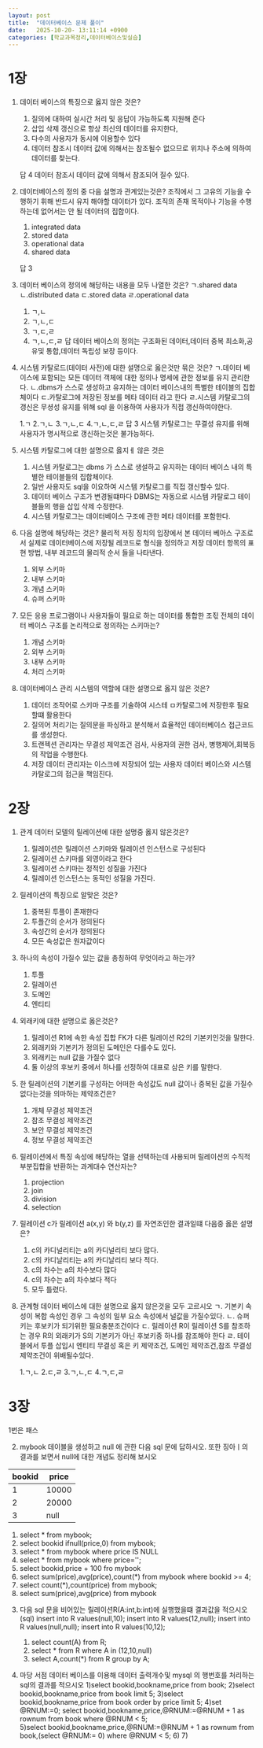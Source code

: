 ```yaml
---
layout: post
title:  "데이터베이스 문제 풀이"
date:   2025-10-20- 13:11:14 +0900
categories: [학교과목정리,데이터베이스및실습]
---
```


# 1장

1. 데이터 베이스의 특징으로 옳지 않은 것은?
    1. 질의에 대하여 실시간 처리 및 응답이 가능하도록 지원해 준다
    2. 삽입 삭제 갱신으로 항상 최신의 데이터를 유지한다,
    3. 다수의 사용자가 동시에 이용할수 있다
    4. 데이터 참조시 데이터 값에 의해서는 참조될수 없으므로 위치나 주소에 의하여 데이터를 찾는다.

    답 4 데이터 참조시 데이터 값에 의해서 참조되어 질수 있다.

2. 데이터베이스의 정의 중 다음 설명과 관계있는것은?
    조직에서 그 고유의 기능을 수행하기 휘해 반드시 유지 해야할 데이터가 있다. 조직의 존재 목적이나 기능을 수행하는데 없어서는 안 될 데이터의 집합이다.
    1. integrated data
    2. stored data
    3. operational data
    4. shared data

    답 3

3. 데이터 베이스의 정의에 해당하는 내용을 모두 나열한 것은?
    ㄱ.shared data  ㄴ.distributed data  ㄷ.stored data  ㄹ.operational data
    1. ㄱ,ㄴ
    2. ㄱ,ㄴ,ㄷ
    3. ㄱ,ㄷ,ㄹ
    4. ㄱ,ㄴ,ㄷ,ㄹ
    답 데이터 베이스의 정의는 구조화된 데이터,데이터 중복 최소화,공유및 통합,데이터 독립성 보장 등이다.

4. 시스템 카탈로드(데이터 사전)에 대한 설명으로 옳은것만 묶은 것은?
    ㄱ.데이터 베이스에 포함되는 모든 데이터 객체에 대한 정의나 명세에 관한 정보를 유지 관리한다.
    ㄴ.dbms가 스스로 생성하고 유지하는 데이터 베이스내의 특별한 테이블의 집합체이다
    ㄷ.카탈로그에 저장된 정보를 메타 데이터 라고 한다
    ㄹ.시스템 카탈로그의 갱신은 무셩성 유지를 위해 sql 을 이용하여 사용자가 직접 갱신하여야한다.
    
    1.ㄱ
    2.ㄱ,ㄴ
    3.ㄱ,ㄴ,ㄷ
    4.ㄱ,ㄴ,ㄷ,ㄹ
    답 3 시스템 카탈로그는 무결성 유지를 위해 사용자가 명시적으로 갱신하는것은 불가능하다.

5. 시스템 카탈로그에 대한 설명으로 옳지ㅔ 않은 것은
    1. 시스템 카탈로그는 dbms 가 스스로 생설하고 유지하는 데이터 베이스 내의 특별한 테이블들의 집합체이다.
    2. 일반 사용자도 sql을 이요하여 시스템 카탈로그를 직접 갱신할수 있다.
    3. 데이터 베이스 구조가 변경될떄마다 DBMS는 자동으로 시스템 카탈로그 테이블들의 행을 삽입 삭제 수정한다.
    4. 시스템 카탈로그는 데이터베이스 구조에 관한 메타 데이터를 포함한다.

6. 다음 설명에 해당하는 것은?
    물리적 저징 징치의 입장에서 본 데이터 베아스 구조로서 실제로 데이터베이스에 저장될 레코드로 형식을 정의하고 저장 데이터 항목의 표현 방법, 내부 레코드의 물리적 순서 들을 나타낸다.
    1. 외부 스키마
    2. 내부 스키마
    3. 개념 스키마
    4. 슈퍼 스키마

7. 모든 응용 프로그램이나 사용자들이 필요로 하는 데이터를 통합한 조짃 전체의 데이터 베이스 구조를 논리적으로 정의하는 스키마는?
    1. 개념 스키마
    2. 외부 스키마
    3. 내부 스키마
    4. 처리 스키마

8. 데이터베이스 관리 시스템의 역할에 대한 설명으로 옳지 않은 것은?
    1. 데이터 조작어로 스키마 구조를 기술하여 시스테 ㅁ카탈로그에 저장한후 필요할떄 활용한다
    2. 질의어 처리기는 질의문을 파싱하고 분석해서 효율적인 데이터베이스 접근코드를 생성한다.
    3. 트랜젝션 관리자는 무결성 제약조건 검사, 사용자의 권한 검사, 병행제어,회복등의 작업을 수행한다.
    4. 저장 데이터 관리자는 이스크에 저장되어 있는 사용자 데이터 베이스와 시스템 카탈로그의 접근을 책임진다.

# 2장

1. 관계 데이터 모델의 릴레이션에 대한 설명중 옳지 않은것은?
    1. 릴레이션은 릴레이션 스키마와 릴레이션 인스턴스로 구성된다
    2. 릴레이션 스키마를 외영이라고 한다
    3. 릴레이션 스키마는 정적인 성질을 가진다
    4. 릴레이션 인스턴스는 동적인 성질을 가진다.

2. 릴레이션의 특징으로 알맞은 것은?
    1. 중복된 투플이 존재한다
    2. 투플간의 순서가 정의된다
    3. 속성간의 순서가 정의된다
    4. 모든 속성값은 원자값이다

3. 하나의 속성이 가질수 있는 값을 총칭하여 무엇이라고 하는가?
    1. 투플
    2. 릴레이션
    3. 도메인
    4. 엔티티

4. 외래키에 대한 설명으로 옳은것은?
    1. 릴레이션 R1에 속한 속성 집합 FK가 다른 릴레이션 R2의 기본키인것을 말한다.
    2. 외래키와 기본키가 정의된 도메인은 다를수도 있다.
    3. 외래키는 null 값을 가질수 없다
    4. 둘 이상의 후보키 중에서 하나를 선정하여 대표로 삼은 키를 말한다.

5. 한 릴레이션의 기본키를 구성하는 어떠한 속성값도 null 값이나 중복된 값을 가질수 없다는것을 의마하는 제약조건은?
    1. 개체 무결성 제약조건
    2. 참조 무결성 제약조건
    3. 보안 무결성 제약조건
    4. 정보 무결성 제약조건
    
6. 릴레이션에서 특징 속성에 해당하는 열을 선택하는데 사용되며 릴레이션의 수직적 부분집합을 반환하는 과계대수 연산자는?
    1. projection
    2. join
    3. division
    4. selection

7. 릴레이션 c가 릴레이션 a(x,y) 와 b(y,z) 를 자연조인한 결과일떄 다음중 옳은 설명은?
    1. c의 카디널리티는 a의 카디널리티 보다 많다.
    2. c의 카디날리티는 a의 카디날리티 보다 적다.
    3. c의 차수는 a의 차수보다 많다
    4. c의 차수는 a의 차수보다 적다
    4. 모두 틀렸다.

8. 관계형 데이터 베이스에 대한 설명으로 옳지 않은것을 모두 고르시오
    ㄱ. 기본키 속성이 복합 속성인 경우 그 속성의 일부 요소 속성에서 널값을 가질수있다.
    ㄴ. 슈퍼키는 후보키가 되기위한 필요충분조건이다
    ㄷ. 릴레이션 R이 릴레이션 S를 참조하는 경우 R의 외래키가 S의 기본키가 아닌 후보키중 하나를 참조해야 한다
    ㄹ. 테이블에서 투플 삽입시 엔티티 무결성 혹은 키 제약조건, 도메인 제약조건,참조 무결성 제약조건이 위배될수있다.

    1.ㄱ,ㄴ
    2.ㄷ,ㄹ
    3.ㄱ,ㄴ,ㄷ
    4.ㄱ,ㄷ,ㄹ

# 3장

1번은 패스

2. mybook 데이블을 생성하고 null 에 관한 다음 sql 문에 답하시오. 또한 징아ㅣ의 결과를 보면서 null에 대한 개념도 정리해 보시오

|bookid|price|
|------|---|
|1|10000|
|2|20000|
|3|null|

1) select * from mybook;
2) select bookid ifnull(price,0) from mybook;
3) select * from mybook where price IS NULL
4) select * from mybook where price='';
5) select bookid,price + 100 fro mybook
6) select sum(price),avg(price),count(*) from mybook where bookid >= 4;
7) select count(*),count(price) from mybook;
8) select sum(price),avg(price) from mybook

3. 다음 sql 문을 비어있는 릴레이션R(A:int,b:int)에 실행했을떄 결과값을 적으시오
(sql)
    insert into R values(null,10);
    insert into R values(12,null);
    insert into R values(null,null);
    insert into R values(10,12);

    1) select count(A) from R;
    2) select * from R where A in (12,10,null)
    3) select A,count(*) from R group by A;

4. 마당 서점 데이터 베이스를 이용해 데이터 출력개수및 mysql 의 행번호를 처리하는 sql의 결과를 적으시오
    1)select bookid,bookname,price from book;
    2)select bookid,bookname,price from book limit 5;
    3)select bookid,bookname,price from book order by price limit 5;
    4)set @RNUM:=0; 
      select bookid,bookname,price,@RNUM:=@RNUM + 1 as rownum 
      from book where @RNUM < 5;  
    5)select bookid,bookname,price,@RNUM:=@RNUM + 1 as rownum
      from book,(select @RNUM:= 0)
      where @RNUM < 5;
    6)
    7)



